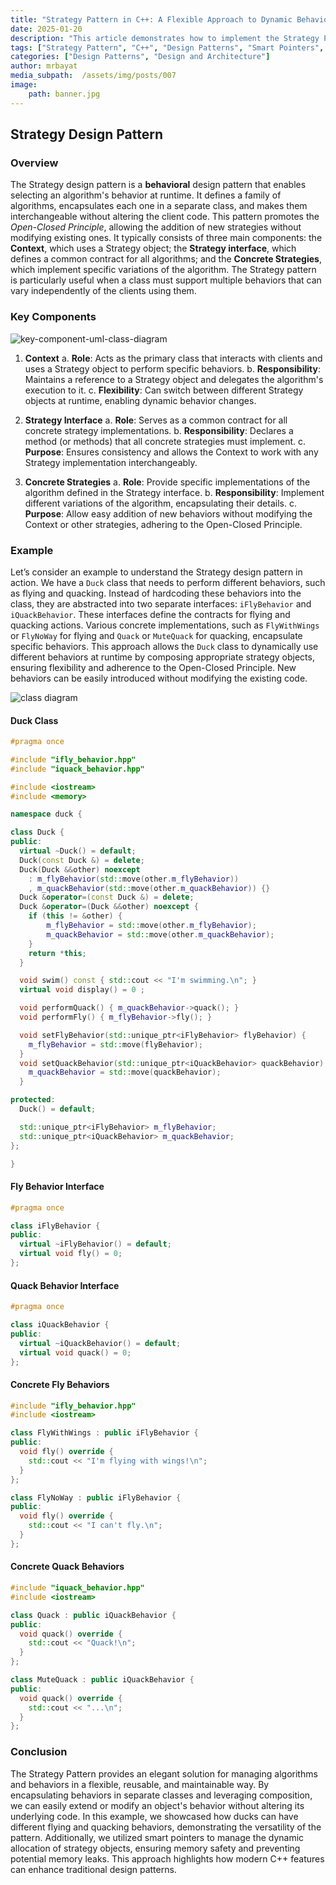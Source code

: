 ```yaml
---
title: "Strategy Pattern in C++: A Flexible Approach to Dynamic Behaviors with Smart Pointers"
date: 2025-01-20
description: "This article demonstrates how to implement the Strategy Pattern in C++, using a simple example of ducks with different flying and quacking behaviors. It highlights the flexibility and reusability of the pattern and shows how smart pointers can be used to manage memory safely and prevent leaks."
tags: ["Strategy Pattern", "C++", "Design Patterns", "Smart Pointers", "Memory Management", "Object-Oriented Programming", "Behavioral Patterns", "C++ Best Practices", "Software Design", "Dynamic Behaviors"]
categories: ["Design Patterns", "Design and Architecture"]
author: mrbayat
media_subpath:  /assets/img/posts/007
image:
    path: banner.jpg
---
```


## Strategy Design Pattern

### Overview

The Strategy design pattern is a **behavioral** design pattern that enables selecting an algorithm's behavior at runtime. It defines a family of algorithms, encapsulates each one in a separate class, and makes them interchangeable without altering the client code. This pattern promotes the *Open-Closed Principle*, allowing the addition of new strategies without modifying existing ones. It typically consists of three main components: the **Context**, which uses a Strategy object; the **Strategy interface**, which defines a common contract for all algorithms; and the **Concrete Strategies**, which implement specific variations of the algorithm. The Strategy pattern is particularly useful when a class must support multiple behaviors that can vary independently of the clients using them.

### Key Components

![key-component-uml-class-diagram](key_components_uml_class_diagram.png)

1. **Context**
   a. **Role**: Acts as the primary class that interacts with clients and uses a Strategy object to perform specific behaviors.
   b. **Responsibility**: Maintains a reference to a Strategy object and delegates the algorithm's execution to it.
   c. **Flexibility**: Can switch between different Strategy objects at runtime, enabling dynamic behavior changes.

2. **Strategy Interface**
   a. **Role**: Serves as a common contract for all concrete strategy implementations.
   b. **Responsibility**: Declares a method (or methods) that all concrete strategies must implement.
   c. **Purpose**: Ensures consistency and allows the Context to work with any Strategy implementation interchangeably.

3. **Concrete Strategies**
   a. **Role**: Provide specific implementations of the algorithm defined in the Strategy interface.
   b. **Responsibility**: Implement different variations of the algorithm, encapsulating their details.
   c. **Purpose**: Allow easy addition of new behaviors without modifying the Context or other strategies, adhering to the Open-Closed Principle.

### Example

Let’s consider an example to understand the Strategy design pattern in action. We have a `Duck` class that needs to perform different behaviors, such as flying and quacking. Instead of hardcoding these behaviors into the class, they are abstracted into two separate interfaces: `iFlyBehavior` and `iQuackBehavior`. These interfaces define the contracts for flying and quacking actions. Various concrete implementations, such as `FlyWithWings` or `FlyNoWay` for flying and `Quack` or `MuteQuack` for quacking, encapsulate specific behaviors. This approach allows the `Duck` class to dynamically use different behaviors at runtime by composing appropriate strategy objects, ensuring flexibility and adherence to the Open-Closed Principle. New behaviors can be easily introduced without modifying the existing code.

![class diagram](duck-class-diagram.png)

#### Duck Class

```cpp
#pragma once

#include "ifly_behavior.hpp"
#include "iquack_behavior.hpp"

#include <iostream>
#include <memory>

namespace duck {

class Duck {
public:
  virtual ~Duck() = default;
  Duck(const Duck &) = delete;
  Duck(Duck &&other) noexcept 
    : m_flyBehavior(std::move(other.m_flyBehavior))
    , m_quackBehavior(std::move(other.m_quackBehavior)) {}
  Duck &operator=(const Duck &) = delete;
  Duck &operator=(Duck &&other) noexcept {
    if (this != &other) {
        m_flyBehavior = std::move(other.m_flyBehavior);
        m_quackBehavior = std::move(other.m_quackBehavior);
    }
    return *this;
  }

  void swim() const { std::cout << "I'm swimming.\n"; }
  virtual void display() = 0 ;

  void performQuack() { m_quackBehavior->quack(); }
  void performFly() { m_flyBehavior->fly(); }

  void setFlyBehavior(std::unique_ptr<iFlyBehavior> flyBehavior) {
    m_flyBehavior = std::move(flyBehavior);
  }
  void setQuackBehavior(std::unique_ptr<iQuackBehavior> quackBehavior) {
    m_quackBehavior = std::move(quackBehavior);
  }

protected:
  Duck() = default;

  std::unique_ptr<iFlyBehavior> m_flyBehavior;
  std::unique_ptr<iQuackBehavior> m_quackBehavior;
};

}
```

#### Fly Behavior Interface

```cpp
#pragma once

class iFlyBehavior {
public:
  virtual ~iFlyBehavior() = default;
  virtual void fly() = 0;
};
```

#### Quack Behavior Interface

```cpp
#pragma once

class iQuackBehavior {
public:
  virtual ~iQuackBehavior() = default;
  virtual void quack() = 0;
};
```

#### Concrete Fly Behaviors

```cpp
#include "ifly_behavior.hpp"
#include <iostream>

class FlyWithWings : public iFlyBehavior {
public:
  void fly() override {
    std::cout << "I'm flying with wings!\n";
  }
};

class FlyNoWay : public iFlyBehavior {
public:
  void fly() override {
    std::cout << "I can't fly.\n";
  }
};
```

#### Concrete Quack Behaviors

```cpp
#include "iquack_behavior.hpp"
#include <iostream>

class Quack : public iQuackBehavior {
public:
  void quack() override {
    std::cout << "Quack!\n";
  }
};

class MuteQuack : public iQuackBehavior {
public:
  void quack() override {
    std::cout << "...\n";
  }
};
```

### Conclusion

The Strategy Pattern provides an elegant solution for managing algorithms and behaviors in a flexible, reusable, and maintainable way. By encapsulating behaviors in separate classes and leveraging composition, we can easily extend or modify an object's behavior without altering its underlying code. In this example, we showcased how ducks can have different flying and quacking behaviors, demonstrating the versatility of the pattern. Additionally, we utilized smart pointers to manage the dynamic allocation of strategy objects, ensuring memory safety and preventing potential memory leaks. This approach highlights how modern C++ features can enhance traditional design patterns.
